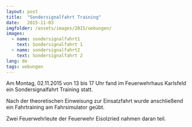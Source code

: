 ```yaml
---
layout: post
title:  "Sondersignalfahrt Training"
date:   2015-11-03
imgfolder: /assets/images/2015/uebungen/
images:
  - name: sondersignalfahrt1
    text: Sondersignalfahrt 1
  - name: sondersignalfahrt2
    text: Sondersignalfahrt 2
lang: de
tags: uebungen
---
```

Am Montag, 02.11.2015 von 13 bis 17 Uhr fand im Feuerwehrhaus Karlsfeld ein Sondersignalfahrt Training statt.

Nach der theoretischen Einweisung zur Einsatzfahrt wurde anschließend ein Fahrtraining am Fahrsimulator geübt.

Zwei Feuerwehrleute der Feuerwehr Eisolzried nahmen daran teil.
